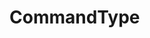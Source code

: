 #  CommandType

<api-schema openapi-path="../../../tsp-output/schema/openapi.yaml" name="CommandType"></api-schema>